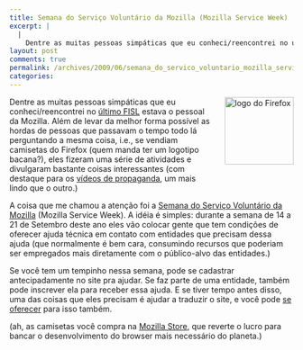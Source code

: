 ```yaml
---
title: Semana do Serviço Voluntário da Mozilla (Mozilla Service Week)
excerpt: |
  |
    Dentre as muitas pessoas simpáticas que eu conheci/reencontrei no último FISL estava o pessoal da Mozilla. Além de levar da melhor forma possível as hordas de pessoas que passavam o tempo todo lá perguntando a mesma coisa, i.e., se vendiam...
layout: post
comments: true
permalink: /archives/2009/06/semana_do_servico_voluntario_mozilla_service_week.html/
categories:
---
```

<span class="mt-enclosure mt-enclosure-image"><img title="logo do Firefox" src="//chester.me/archives/img/mt/2009/06/29/firefox.jpg" width="122" height="120" class="mt-image-right" style="float: right; margin: 0 0 20px 20px;" /></span>Dentre as muitas pessoas simpáticas que eu conheci/reencontrei no [último FISL][1] estava o pessoal da Mozilla. Além de levar da melhor forma possível as hordas de pessoas que passavam o tempo todo lá perguntando a mesma coisa, i.e., se vendiam camisetas do Firefox (quem manda ter um logotipo bacana?), eles fizeram uma série de atividades e divulgaram bastante coisas interessantes (com destaque para os [vídeos de propaganda][2], um mais lindo que o outro.)

A coisa que me chamou a atenção foi a [Semana do Serviço Voluntário da Mozilla][3] (Mozilla Service Week). A idéia é simples: durante a semana de 14 a 21 de Setembro deste ano eles vão colocar gente que tem condições de oferecer ajuda técnica em contato com entidades que precisam dessa ajuda (que normalmente é bem cara, consumindo recursos que poderiam ser empregados mais diretamente com o público-alvo das entidades.)

Se você tem um tempinho nessa semana, pode se cadastrar antecipadamente no site pra ajudar. Se faz parte de uma entidade, também pode inscrever ela para receber essa ajuda. E se tiver tempo antes disso, uma das coisas que eles precisam é ajudar a traduzir o site, e você pode [se oferecer][4] para isso também.

(ah, as camisetas você compra na [Mozilla Store][5], que reverte o lucro para bancar o desenvolvimento do browser mais necessário do planeta.)

 [1]: http://fisl.softwarelivre.org/10/www/
 [2]: http://www.firefoxflicks.com/
 [3]: http://serviceweek.mozilla.org
 [4]: http://serviceweek.mozilla.org/tell_us/build_mozservice09/en_US
 [5]: http://store.mozilla.org/category.php?catid=9
